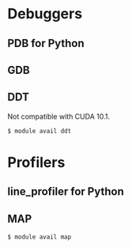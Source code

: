 # Debuggers

## PDB for Python

## GDB

## DDT

Not compatible with CUDA 10.1.

```
$ module avail ddt
```

# Profilers

## line_profiler for Python

## MAP

```
$ module avail map
```
